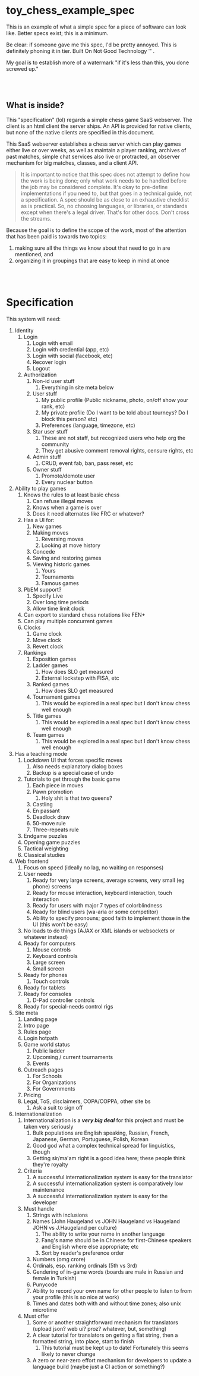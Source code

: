# toy_chess_example_spec

This is an example of what a simple spec for a piece of software can look like.  Better specs exist; this is a minimum.

Be clear: if someone gave me this spec, I'd be pretty annoyed.  This is definitely phoning it in tier.  Built On Not Good Technology &trade; .

My goal is to establish more of a watermark "if it's less than this, you done screwed up."



<br/><br/>

## What is inside?

This "specification" (lol) regards a simple chess game SaaS webserver.  The client is an html client the server ships.  An API is provided for
native clients, but none of the native clients are specified in this document.

This SaaS webserver establishes a chess server which can play games either live or over weeks, as well as maintain a player ranking, archives
of past matches, simple chat services also live or protracted, an observer mechanism for big matches, classes, and a client API.

> It is important to notice that this spec does not attempt to define how the work is being done; only what work needs to be handled before
> the job may be considered complete.  It's okay to pre-define implementations if you need to, but that goes in a technical guide, not a 
> specification.  A spec should be as close to an exhaustive checklist as is practical.  So, no choosing languages, or libraries, or 
> standards except when there's a legal driver.  That's for other docs.  Don't cross the streams.

Because the goal is to define the scope of the work, most of the attention that has been paid is towards two topics: 

1. making sure all the things we know about that need to go in are mentioned, and
1. organizing it in groupings that are easy to keep in mind at once



<br/><br/>

# Specification

This system will need:

1. Identity
    1. Login
        1. Login with email
        1. Login with credential (app, etc)
        1. Login with social (facebook, etc)
        1. Recover login
        1. Logout
    1. Authorization
        1. Non-id user stuff
            1. Everything in site meta below
        1. User stuff
            1. My public profile (Public nickname, photo, on/off show your rank, etc)
            1. My private profile (Do I want to be told about tourneys?  Do I block this person? etc)
            1. Preferences (language, timezone, etc)
        1. Star user stuff
            1. These are not staff, but recognized users who help org the community
            1. They get abusive comment removal rights, censure rights, etc
        1. Admin stuff
            1. CRUD, event fab, ban, pass reset, etc
        1. Owner stuff
            1. Promote/demote user
            1. Every nuclear button
1. Ability to play games
    1. Knows the rules to at least basic chess
        1. Can refuse illegal moves
        1. Knows when a game is over
        1. Does it need alternates like FRC or whatever?
    1. Has a UI for:
        1. New games
        1. Making moves
            1. Reversing moves
            1. Looking at move history
        1. Concede
        1. Saving and restoring games
        1. Viewing historic games
            1. Yours
            1. Tournaments
            1. Famous games
    1. PbEM support?
        1. Specify Live
        1. Over long time periods
        1. Allow time limit clock 
    1. Can export to standard chess notations like FEN+
    1. Can play multiple concurrent games
    1. Clocks
        1. Game clock
        1. Move clock
        1. Revert clock
    1. Rankings
        1. Exposition games
        1. Ladder games
            1. How does SLO get measured
            1. External lockstep with FISA, etc
        1. Ranked games
            1. How does SLO get measured
        1. Tournament games
            1. This would be explored in a real spec but I don't know chess well enough
        1. Title games
            1. This would be explored in a real spec but I don't know chess well enough
        1. Team games
            1. This would be explored in a real spec but I don't know chess well enough
1. Has a teaching mode
    1. Lockdown UI that forces specific moves
        1. Also needs explanatory dialog boxes
        1. Backup is a special case of undo
    1. Tutorials to get through the basic game
        1. Each piece in moves
        1. Pawn promotion
            1. Holy shit is that two queens?
        1. Castling
        1. En passant
        1. Deadlock draw
        1. 50-move rule
        1. Three-repeats rule
    1. Endgame puzzles
    1. Opening game puzzles
    1. Tactical weighting
    1. Classical studies
1. Web frontend
    1. Focus on speed (ideally no lag, no waiting on responses)
    1. User needs
        1. Ready for very large screens, average screens, very small (eg phone) screens
        1. Ready for mouse interaction, keyboard interaction, touch interaction
        1. Ready for users with major 7 types of colorblindness
        1. Ready for blind users (wa-aria or some competitor)
        1. Ability to specify pronouns; good faith to implement those in the UI (this won't be easy)
    1. No loads to do things (AJAX or XML islands or websockets or whatever instead)
    1. Ready for computers
        1. Mouse controls
        1. Keyboard controls
        1. Large screen
        1. Small screen
    1. Ready for phones
        1. Touch controls
    1. Ready for tablets
    1. Ready for consoles
        1. D-Pad controller controls
    1. Ready for special-needs control rigs
1. Site meta
    1. Landing page
    1. Intro page
    1. Rules page
    1. Login hotpath
    1. Game world status
        1. Public ladder
        1. Upcoming / current tournaments
        1. Events
    1. Outreach pages
        1. For Schools
        1. For Organizations
        1. For Governments
    1. Pricing
    1. Legal, ToS, disclaimers, COPA/COPPA, other site bs
        1. Ask a suit to sign off
1. Internationalization
    1. Internationalization is a ***very big deal*** for this project and must be taken very seriously
        1. Bulk populations are English speaking, Russian, French, Japanese, German, Portuguese, Polish, Korean
        1. Good god what a complex technical spread for linguistics, though
        1. Getting sir/ma'am right is a good idea here; these people think they're royalty
    1. Criteria
        1. A successful internationalization system is easy for the translator
        1. A successful internationalization system is comparatively low maintenance
        1. A successful internationalization system is easy for the developer
    1. Must handle
        1. Strings with inclusions
        1. Names (John Haugeland vs JOHN Haugeland vs Haugeland JOHN vs J.Haugeland per culture)
            1. The ability to write your name in another language 
            1. Fang's name should be in Chinese for first-Chinese speakers and English where else appropriate; etc
            1. Sort by reader's preference order
        1. Numbers (omg crore)
        1. Ordinals, esp. ranking ordinals (5th vs 3rd)
        1. Gendering of in-game words (boards are male in Russian and female in Turkish)
        1. Punycode
        1. Ability to record your own name for other people to listen to from your profile (this is so nice at work)
        1. Times and dates both with and without time zones; also unix microtime
    1. Must offer
        1. Some or another straightforward mechanism for translators (upload json?  web ui?  proz?  whatever, but, something)
        1. A clear tutorial for translators on getting a flat string, then a formatted string, into place, start to finish
            1. This tutorial must be kept up to date!  Fortunately this seems likely to never change
        1. A zero or near-zero effort mechanism for developers to update a language build (maybe just a CI action or something?)
        
